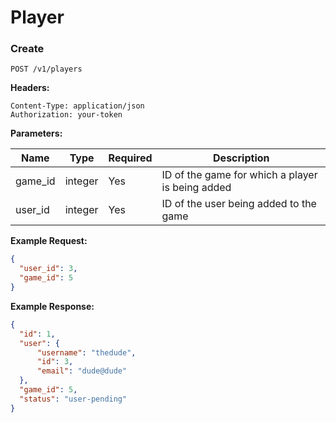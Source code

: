 # Player

### Create

`POST /v1/players`

**Headers:**

`Content-Type: application/json` <br />
`Authorization: your-token`

**Parameters:**

|**Name**|**Type**|**Required**|**Description**|
| ------------ |-------- | ---------- | ------------- |
| game_id | integer  | Yes | ID of the game for which a player is being added |
| user_id | integer | Yes  | ID of the user being added to the game|

**Example Request:**

```json
{
  "user_id": 3,
  "game_id": 5
}
```

**Example Response:**

```json
{
  "id": 1,
  "user": {
      "username": "thedude",
      "id": 3,
      "email": "dude@dude"
  },
  "game_id": 5,
  "status": "user-pending"
}
```
